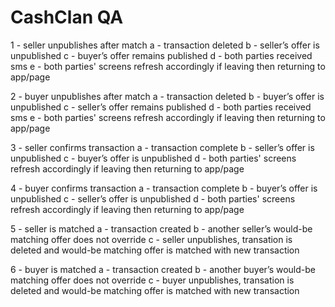 # CashClan QA

1 - seller unpublishes after match
	a - transaction deleted
	b - seller’s offer is unpublished
	c - buyer’s offer remains published
	d - both parties received sms
	e - both parties' screens refresh accordingly if leaving then returning to app/page

2 - buyer unpublishes after match
	a - transaction deleted
	b - buyer’s offer is unpublished
	c - seller’s offer remains published
	d - both parties received sms
	e - both parties' screens refresh accordingly if leaving then returning to app/page

3 - seller confirms transaction
	a - transaction complete
	b - seller’s offer is unpublished
	c - buyer’s offer is unpublished
	d - both parties' screens refresh accordingly if leaving then returning to app/page

4 - buyer confirms transaction
	a - transaction complete
	b - buyer’s offer is unpublished
	c - seller’s offer is unpublished
	d - both parties' screens refresh accordingly if leaving then returning to app/page

5 - seller is matched
	a - transaction created
	b - another seller’s would-be matching offer does not override
	<!-- ToDo - prevent double/duplicate transaction from being created on mobile QA 5c -->
	c - seller unpublishes, transation is deleted and would-be matching offer is matched with new transaction

6 - buyer is matched
	a - transaction created
	b - another buyer’s would-be matching offer does not override
	c - buyer unpublishes, transation is deleted and would-be matching offer is matched with new transaction
